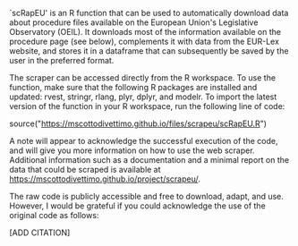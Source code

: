 `scRapEU' is an R function that can be used to automatically download data about procedure files available on the European Union's Legislative Observatory (OEIL). 
It downloads most of the information available on the procedure page (see below), complements it with data from the EUR-Lex website, and stores it in a dataframe that can subsequently be saved by the user in the preferred format. 

The scraper can be accessed directly from the R workspace.
To use the function, make sure that the following R packages are installed and updated: rvest, stringr, rlang, plyr, dplyr, and modelr. 
To import the latest version of the function in your R workspace, run the following line of code:

source("https://mscottodivettimo.github.io/files/scrapeu/scRapEU.R")

A note will appear to acknowledge the successful execution of the code, and will give you more information on how to use the web scraper. Additional information such as a documentation and a minimal report on the data that could be scraped is available at https://mscottodivettimo.github.io/project/scrapeu/.

The raw code is publicly accessible and free to download, adapt, and use. However, I would be grateful if you could acknowledge the use of the original code as follows: 

[ADD CITATION]

